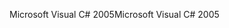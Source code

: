 <span data-ttu-id="f9c5f-101">Microsoft Visual C# 2005</span><span class="sxs-lookup"><span data-stu-id="f9c5f-101">Microsoft Visual C# 2005</span></span>